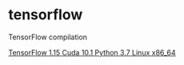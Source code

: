 # tensorflow
TensorFlow compilation

[TensorFlow 1.15 Cuda 10.1 Python 3.7 Linux x86_64](https://drive.google.com/file/d/1hsChN65vfo46ddeOUO1gEYsdXg-Z8L_d/view?usp=sharing)
